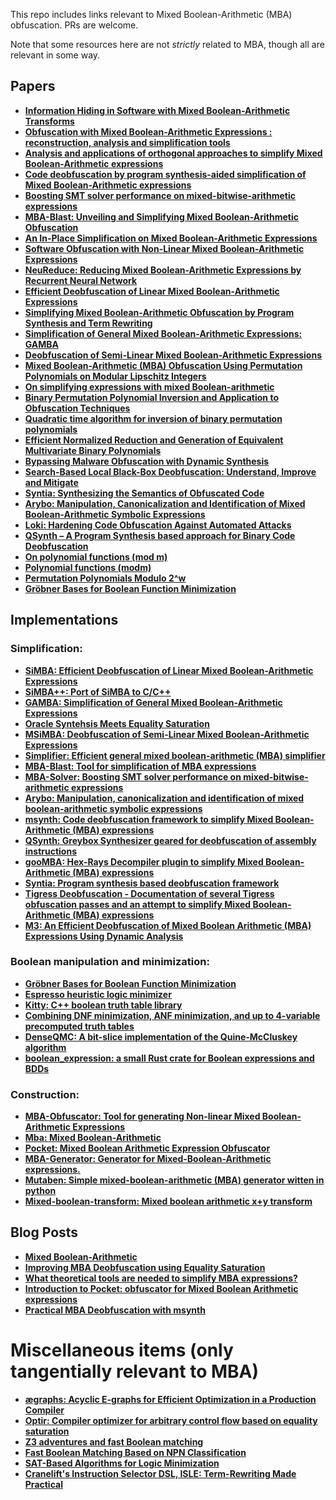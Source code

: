 This repo includes links relevant to Mixed Boolean-Arithmetic (MBA) obfuscation. PRs are welcome. 

Note that some resources here are not *strictly* related to MBA, though all are relevant in some way.

## Papers

- **[Information Hiding in Software with Mixed Boolean-Arithmetic Transforms](https://link.springer.com/chapter/10.1007/978-3-540-77535-5_5)**
- **[Obfuscation with Mixed Boolean-Arithmetic Expressions : reconstruction, analysis and simplification tools](https://theses.hal.science/tel-01623849/document)**
- **[Analysis and applications of orthogonal approaches to simplify Mixed Boolean-Arithmetic expressions](https://arnaugamez.com/assets/theses/msc.pdf)**
- **[Code deobfuscation by program synthesis-aided simplification of Mixed Boolean-Arithmetic expressions](https://arnaugamez.com/assets/theses/bsc.pdf)**
- **[Boosting SMT solver performance on mixed-bitwise-arithmetic expressions](https://dl.acm.org/doi/abs/10.1145/3453483.3454068)**
- **[MBA-Blast: Unveiling and Simplifying Mixed Boolean-Arithmetic Obfuscation](https://www.usenix.org/conference/usenixsecurity21/presentation/liu-binbin)**
- **[An In-Place Simplification on Mixed Boolean-Arithmetic Expressions](https://doi.org/10.1155/2022/7307139)**
- **[Software Obfuscation with Non-Linear Mixed Boolean-Arithmetic Expressions](https://par.nsf.gov/servlets/purl/10318183)**
- **[NeuReduce: Reducing Mixed Boolean-Arithmetic Expressions by Recurrent Neural Network](https://www.semanticscholar.org/paper/NeuReduce%3A-Reducing-Mixed-Boolean-Arithmetic-by-Feng-Liu/958da5461cc6e1169e93990350493aeb8cb57e60)**
- **[Efficient Deobfuscation of Linear Mixed Boolean-Arithmetic Expressions](https://arxiv.org/abs/2209.06335)**
- **[Simplifying Mixed Boolean-Arithmetic Obfuscation by Program Synthesis and Term Rewriting](https://dl.acm.org/doi/pdf/10.1145/3576915.3623186)**
- **[Simplification of General Mixed Boolean-Arithmetic Expressions: GAMBA](https://arxiv.org/abs/2305.06763)**
- **[Deobfuscation of Semi-Linear Mixed Boolean-Arithmetic Expressions](https://arxiv.org/abs/2406.10016)**
- **[Mixed Boolean-Arithmetic (MBA) Obfuscation Using Permutation Polynomials on Modular Lipschitz Integers](https://ieeexplore.ieee.org/abstract/document/10667325)**
- **[On simplifying expressions with mixed Boolean-arithmetic](https://www.mathnet.ru/php/archive.phtml?wshow=paper&jrnid=mais&paperid=795&option_lang=eng)**
- **[Binary Permutation Polynomial Inversion and Application to Obfuscation Techniques](https://dl.acm.org/doi/10.1145/2995306.2995310)**
- **[Quadratic time algorithm for inversion of binary permutation polynomials](https://hal.science/hal-01981320/document)**
- **[Efficient Normalized Reduction and Generation of Equivalent Multivariate Binary Polynomials](https://www.ndss-symposium.org/wp-content/uploads/bar2024-14-paper.pdf)**
- **[Bypassing Malware Obfuscation with Dynamic Synthesis](https://inria.hal.science/hal-01378662/document)**
- **[Search-Based Local Black-Box Deobfuscation: Understand, Improve and Mitigate](https://dl.acm.org/doi/10.1145/3460120.3485250)**
- **[Syntia: Synthesizing the Semantics of Obfuscated Code](https://www.usenix.org/system/files/conference/usenixsecurity17/sec17-blazytko.pdf)**
- **[Arybo: Manipulation, Canonicalization and Identification of Mixed Boolean-Arithmetic Symbolic Expressions](https://dl.acm.org/doi/pdf/10.1145/3576915.3623186)**
- **[Loki: Hardening Code Obfuscation Against Automated Attacks](https://www.usenix.org/system/files/sec22-schloegel.pdf)**
- **[QSynth – A Program Synthesis based approach for Binary Code Deobfuscation](https://www.ndss-symposium.org/wp-content/uploads/2020/04/bar2020-23009-paper.pdf)**
- **[On polynomial functions (mod m)](https://www.sciencedirect.com/science/article/pii/0022314X74900316?via%3Dihub)**
- **[Polynomial functions (modm)](https://link.springer.com/article/10.1007/BF01950276)**
- **[Permutation Polynomials Modulo 2^w](https://www.sciencedirect.com/science/article/pii/S107157970090282X?via%3Dihub)**
- **[Gröbner Bases for Boolean Function Minimization](https://ceur-ws.org/Vol-3455/short4.pdf)**

## Implementations

### Simplification:
- **[SiMBA: Efficient Deobfuscation of Linear Mixed Boolean-Arithmetic Expressions](https://github.com/DenuvoSoftwareSolutions/SiMBA)**
- **[SiMBA++: Port of SiMBA to C/C++](https://github.com/pgarba/SiMBA-)**
- **[GAMBA: Simplification of General Mixed Boolean-Arithmetic Expressions](https://github.com/DenuvoSoftwareSolutions/GAMBA)**
- **[Oracle Syntehsis Meets Equality Saturation](https://github.com/fvrmatteo/oracle-synthesis-meets-equality-saturation)**
- **[MSiMBA: Deobfuscation of Semi-Linear Mixed Boolean-Arithmetic Expressions](https://github.com/mazeworks-security/MSiMBA)**
- **[Simplifier: Efficient general mixed boolean-arithmetic (MBA) simplifier](https://github.com/mazeworks-security/Simplifier)**
- **[MBA-Blast: Tool for simplification of MBA expressions](https://github.com/softsec-unh/MBA-Blast)**
- **[MBA-Solver: Boosting SMT solver performance on mixed-bitwise-arithmetic expressions](https://github.com/softsec-unh/MBA-Solver)**
- **[Arybo: Manipulation, canonicalization and identification of mixed boolean-arithmetic symbolic expressions](https://github.com/quarkslab/arybo)**
- **[msynth: Code deobfuscation framework to simplify Mixed Boolean-Arithmetic (MBA) expressions](https://github.com/mrphrazer/msynth)**
- **[QSynth: Greybox Synthesizer geared for deobfuscation of assembly instructions](https://github.com/quarkslab/qsynthesis)**
- **[gooMBA: Hex-Rays Decompiler plugin to simplify Mixed Boolean-Arithmetic (MBA) expressions](https://github.com/HexRaysSA/goomba)**
- **[Syntia: Program synthesis based deobfuscation framework](https://github.com/RUB-SysSec/syntia)**
- **[Tigress Deobfuscation - Documentation of several Tigress obfuscation passes and an attempt to simplify Mixed Boolean-Arithmetic (MBA) expressions](https://github.com/adutilleul/tigress-deobfuscation)**
- **[M3: An Efficient Deobfuscation of Mixed Boolean Arithmetic (MBA) Expressions Using Dynamic Analysis](https://github.com/letonchanh/M3)**

### Boolean manipulation and minimization:
- **[Gröbner Bases for Boolean Function Minimization](https://github.com/cispa/Microarchitectural-Hash-Function-Recovery/tree/main/minimizer)**
- **[Espresso heuristic logic minimizer](https://github.com/Gigantua/Espresso)**
- **[Kitty: C++ boolean truth table library](https://github.com/msoeken/kitty)**
- **[Combining DNF minimization, ANF minimization, and up to 4-variable precomputed truth tables](https://github.com/mazeworks-security/Simplifier/tree/master/Mba.Simplifier/Minimization)**
- **[DenseQMC: A bit-slice implementation of the Quine-McCluskey algorithm](https://github.com/hellman/Quine-McCluskey)**
- **[boolean_expression: a small Rust crate for Boolean expressions and BDDs](https://github.com/cfallin/boolean_expression)**

### Construction:
- **[MBA-Obfuscator: Tool for generating Non-linear Mixed Boolean-Arithmetic Expressions](https://github.com/nhpcc502/MBA-Obfuscator)**
- **[Mba: Mixed Boolean-Arithmetic](https://github.com/plzin/mba)**
- **[Pocket: Mixed Boolean Arithmetic Expression Obfuscator](https://github.com/seekbytes/pocket)**
- **[MBA-Generator: Generator for Mixed-Boolean-Arithmetic expressions.](https://github.com/generic-placeholder-name/MBA-Generator)**
- **[Mutaben: Simple mixed-boolean-arithmetic (MBA) generator witten in python](https://github.com/z1ko/mutaben)**
- **[Mixed-boolean-transform: Mixed boolean arithmetic x+y transform](https://github.com/sant024/mixed-boolean-transform)**

## Blog Posts
- **[Mixed Boolean-Arithmetic](https://plzin.github.io/posts/mba)**
- **[Improving MBA Deobfuscation using Equality Saturation](https://secret.club/2022/08/08/eqsat-oracle-synthesis.html)**
- **[What theoretical tools are needed to simplify MBA expressions?](https://blog.quarkslab.com/what-theoretical-tools-are-needed-to-simplify-mba-expressions.html)**
- **[Introduction to Pocket: obfuscator for Mixed Boolean Arithmetic expressions](https://nicolo.dev/en/blog/introduction-pocket-obfuscator/)**
- **[Practical MBA Deobfuscation with msynth](https://synthesis.to/2021/11/11/practical_mba_deobfuscation.html)**

# Miscellaneous items (only tangentially relevant to MBA)
- **[ægraphs: Acyclic E-graphs for Efficient Optimization in a Production Compiler](https://pldi23.sigplan.org/details/egraphs-2023-papers/2/-graphs-Acyclic-E-graphs-for-Efficient-Optimization-in-a-Production-Compiler)**
- **[Optir: Compiler optimizer for arbitrary control flow based on equality saturation](https://github.com/jameysharp/optir)**
- **[Z3 adventures and fast Boolean matching](https://jamey.thesharps.us/2021/09/05/z3-boolean-matching/)**
- **[Fast Boolean Matching Based on NPN Classification](https://people.eecs.berkeley.edu/~alanmi/publications/2013/icfpt13_npn.pdf)**
- **[SAT-Based Algorithms for Logic Minimization](https://www.cs.cmu.edu/~emc/papers/Conference%20Papers/SAT-Based%20Algorithms%20for%20Logic%20Minimization.pdf)**
- **[Cranelift's Instruction Selector DSL, ISLE: Term-Rewriting Made Practical
](https://cfallin.org/blog/2023/01/20/cranelift-isle/)**